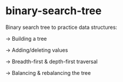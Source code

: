 # binary-search-tree

Binary search tree to practice data structures:

-> Building a tree

-> Adding/deleting values

-> Breadth-first & depth-first traversal

-> Balancing & rebalancing the tree
